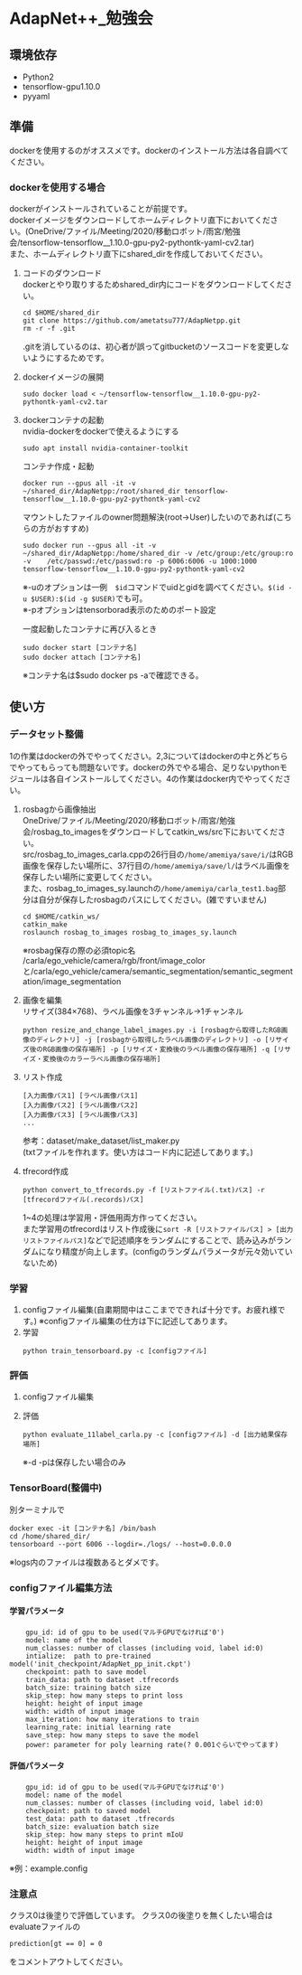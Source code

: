 # AdapNet++_勉強会


## 環境依存
* Python2
* tensorflow-gpu1.10.0
* pyyaml


## 準備
dockerを使用するのがオススメです。dockerのインストール方法は各自調べてください。
### dockerを使用する場合
dockerがインストールされていることが前提です。  
dockerイメージをダウンロードしてホームディレクトリ直下においてください。(OneDrive/ファイル/Meeting/2020/移動ロボット/雨宮/勉強会/tensorflow-tensorflow__1.10.0-gpu-py2-pythontk-yaml-cv2.tar)  
また、ホームディレクトリ直下にshared_dirを作成しておいてください。  
	
1. コードのダウンロード  
	dockerとやり取りするためshared_dir内にコードをダウンロードしてください。
	```
	cd $HOME/shared_dir
	git clone https://github.com/ametatsu777/AdapNetpp.git
	rm -r -f .git
	```
	.gitを消しているのは、初心者が誤ってgitbucketのソースコードを変更しないようにするためです。  

2. dockerイメージの展開  
	```
	sudo docker load < ~/tensorflow-tensorflow__1.10.0-gpu-py2-pythontk-yaml-cv2.tar
	```
3. dockerコンテナの起動  
	nvidia-dockerをdockerで使えるようにする
	```
	sudo apt install nvidia-container-toolkit
	```
	コンテナ作成・起動  
	```
	docker run --gpus all -it -v ~/shared_dir/AdapNetpp:/root/shared_dir tensorflow-tensorflow__1.10.0-gpu-py2-pythontk-yaml-cv2
	```
	マウントしたファイルのowner問題解決(root→User)したいのであれば(こちらの方がおすすめ)  
	```
	sudo docker run --gpus all -it -v ~/shared_dir/AdapNetpp:/home/shared_dir -v /etc/group:/etc/group:ro -v 	/etc/passwd:/etc/passwd:ro -p 6006:6006 -u 1000:1000 tensorflow-tensorflow__1.10.0-gpu-py2-pythontk-yaml-cv2
	```
	※-uのオプションは一例　`$id`コマンドでuidとgidを調べてください。`$(id -u $USER):$(id -g $USER)`でも可。  
	※-pオプションはtensorborad表示のためのポート設定

	一度起動したコンテナに再び入るとき  
	```
	sudo docker start [コンテナ名]
	sudo docker attach [コンテナ名]
	```
	※コンテナ名は$sudo docker ps -aで確認できる。  

## 使い方

### データセット整備  
1の作業はdockerの外でやってください。2,3についてはdockerの中と外どちらでやってもらっても問題ないです。dockerの外でやる場合、足りないpythonモジュールは各自インストールしてください。4の作業はdocker内でやってください。  
1. rosbagから画像抽出  
	OneDrive/ファイル/Meeting/2020/移動ロボット/雨宮/勉強会/rosbag_to_imagesをダウンロードしてcatkin_ws/src下においてください。  
	src/rosbag_to_images_carla.cppの26行目の`/home/amemiya/save/i/`はRGB画像を保存したい場所に、37行目の`/home/amemiya/save/l/`はラベル画像を保存したい場所に変更してください。  
	また、rosbag_to_images_sy.launchの`/home/amemiya/carla_test1.bag`部分は自分が保存したrosbagのパスにしてください。(雑ですいません)  
	```
	cd $HOME/catkin_ws/
	catkin_make
	roslaunch rosbag_to_images rosbag_to_images_sy.launch
	```
	※rosbag保存の際の必須topic名  
	  /carla/ego_vehicle/camera/rgb/front/image_colorと/carla/ego_vehicle/camera/semantic_segmentation/semantic_segmentation/image_segmentation  

	
2. 画像を編集  
	リサイズ(384×768)、ラベル画像を3チャンネル→1チャンネル
	```
	python resize_and_change_label_images.py -i [rosbagから取得したRGB画像のディレクトリ] -j [rosbagから取得したラベル画像のディレクトリ] -o [リサイズ後のRGB画像の保存場所] -p [リサイズ・変換後のラベル画像の保存場所] -q [リサイズ・変換後のカラーラベル画像の保存場所]
	```
3. リスト作成

	```
	[入力画像パス1] [ラベル画像パス1]
	[入力画像パス2] [ラベル画像パス2]
	[入力画像パス3] [ラベル画像パス3]
	...

	```
	参考：dataset/make_dataset/list_maker.py  
	   (txtファイルを作れます。使い方はコード内に記述してあります。)  
4. tfrecord作成
	```
	python convert_to_tfrecords.py -f [リストファイル(.txt)パス] -r [tfrecordファイル(.records)パス]
	```
	1~4の処理は学習用・評価用両方作ってください。  
	また学習用のtfrecordはリスト作成後に`sort -R [リストファイルパス] > [出力リストファイルパス]`などで記述順序をランダムにすることで、読み込みがランダムになり精度が向上します。(configのランダムパラメータが元々効いていないため)


### 学習
1. configファイル編集(自粛期間中はここまでできれば十分です。お疲れ様です。)
	※configファイル編集の仕方は下に記述してあります。
2. 学習
	```
	python train_tensorboard.py -c [configファイル]
	```

### 評価
1. configファイル編集
2. 評価  
	```
	python evaluate_11label_carla.py -c [configファイル] -d [出力結果保存場所]
	```
	
	※-d -pは保存したい場合のみ  
	
### TensorBoard(整備中)
別ターミナルで
```
docker exec -it [コンテナ名] /bin/bash
cd /home/shared_dir/
tensorboard --port 6006 --logdir=./logs/ --host=0.0.0.0
```
※logs内のファイルは複数あるとダメです。

### configファイル編集方法
#### 学習パラメータ
```
    gpu_id: id of gpu to be used(マルチGPUでなければ'0')
    model: name of the model
    num_classes: number of classes (including void, label id:0)
    intialize:  path to pre-trained model('init_checkpoint/AdapNet_pp_init.ckpt')
    checkpoint: path to save model
    train_data: path to dataset .tfrecords
    batch_size: training batch size
    skip_step: how many steps to print loss 
    height: height of input image
    width: width of input image
    max_iteration: how many iterations to train
    learning_rate: initial learning rate
    save_step: how many steps to save the model
    power: parameter for poly learning rate(? 0.001ぐらいでやってます)
```

#### 評価パラメータ
```
    gpu_id: id of gpu to be used(マルチGPUでなければ'0')
    model: name of the model
    num_classes: number of classes (including void, label id:0)
    checkpoint: path to saved model
    test_data: path to dataset .tfrecords
    batch_size: evaluation batch size
    skip_step: how many steps to print mIoU
    height: height of input image
    width: width of input image
```
※例：example.config

### 注意点
クラス0は後塗りで評価しています。
クラス0の後塗りを無くしたい場合はevaluateファイルの
```
prediction[gt == 0] = 0
```
をコメントアウトしてください。

